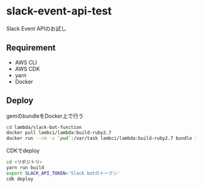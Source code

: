 # slack-event-api-test

Slack Event APIのお試し

## Requirement

* AWS CLI
* AWS CDK
* yarn
* Docker

## Deploy

gemのbundleをDocker上で行う

```sh
cd lambda/slack-bot-function
docker pull lambci/lambda:build-ruby2.7
docker run --rm -v `pwd`:/var/task lambci/lambda:build-ruby2.7 bundle install --path vendor/bundle
```

CDKでdeploy

```sh
cd <リポジトリ>
yarn run build
export SLACK_API_TOKEN='Slack botのトークン'
cdk deploy
```
